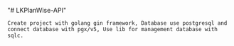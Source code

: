 "# LKPlanWise-API"

```
Create project with golang gin framework, Database use postgresql and connect database with pgx/v5, Use lib for management database with sqlc.
```
